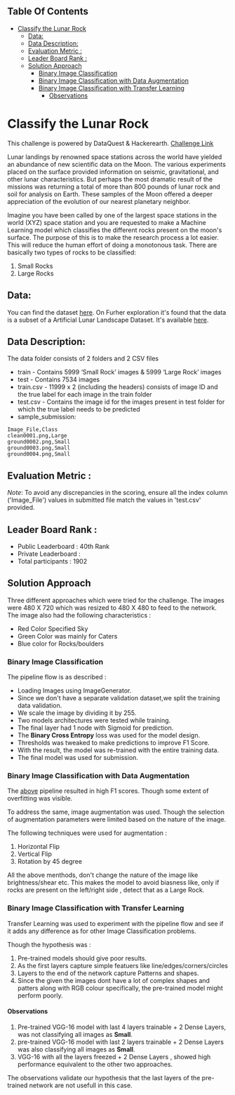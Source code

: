## Table Of Contents
- [Classify the Lunar Rock](#classify-the-lunar-rock)
  - [Data:](#data)
  - [Data Description:](#data-description)
  - [Evaluation Metric :](#evaluation-metric)
  - [Leader Board Rank :](#leader-board-rank)
  - [Solution Approach](#solution-approach)
    - [Binary Image Classification](#binary-image-classification)
    - [Binary Image Classification with Data Augmentation](#binary-image-classification-with-data-augmentation)
    - [Binary Image Classification with Transfer Learning](#binary-image-classification-with-transfer-learning)
      - [Observations](#observations)

# Classify the Lunar Rock

This challenge is powered by DataQuest & Hackerearth. [Challenge Link](https://www.hackerearth.com/challenges/competitive/lunar-rock-hackerearth-data-science-competition/)

Lunar landings by renowned space stations across the world have yielded an abundance of new scientific data on the Moon. The various experiments placed on the surface provided information on seismic, gravitational, and other lunar characteristics. But perhaps the most dramatic result of the missions was returning a total of more than 800 pounds of lunar rock and soil for analysis on Earth. These samples of the Moon offered a deeper appreciation of the evolution of our nearest planetary neighbor.

Imagine you have been called by one of the largest space stations in the world (XYZ) space station and you are requested to make a Machine Learning model which classifies the different rocks present on the moon's surface. The purpose of this is to make the research process a lot easier. This will reduce the human effort of doing a monotonous task. There are basically two types of rocks to be classified:

1. Small Rocks
2. Large Rocks

## Data:
You can find the dataset [here](http://hck.re/kkBIfM). On Furher exploration it's found that the data is a subset of a Artificial Lunar Landscape Dataset. It's available [here](https://www.kaggle.com/romainpessia/artificial-lunar-rocky-landscape-dataset).

## Data Description:
The data folder consists of 2 folders and 2 CSV files

* train - Contains 5999 ‘Small Rock’ images & 5999 ‘Large Rock’ images
* test  - Contains 7534 images
* train.csv - 11999 x 2 (including the headers) consists of image ID and the  true label for each image in the train folder
* test.csv - Contains the image id for the images present in test folder for which the true label needs to be predicted
* sample_submission:

```
Image_File,Class
clean0001.png,Large
ground0002.png,Small
ground0003.png,Small
ground0004.png,Small
```

## Evaluation Metric :

*Note*: To avoid any discrepancies in the scoring, ensure all the index column ('Image_File') values in submitted file match the values in 'test.csv' provided.

## Leader Board Rank :

* Public Leaderboard : 40th Rank
* Private Leaderboard :
* Total participants : 1902


## Solution Approach

Three different approaches which were tried for the challenge. The images were 480 X 720 which was resized to 480 X 480 to feed to the network. The image also had the following characteristics :

* Red Color Specified Sky
* Green Color was mainly for Caters
* Blue color for Rocks/boulders

### Binary Image Classification
The pipeline flow is as described :

* Loading Images using ImageGenerator.
* Since we don't have a separate validation dataset,we split the training data validation.
* We scale the image by dividing it by 255.
* Two models architectures were tested while training.
* The final layer had 1 node with Sigmoid for prediction.
* The **Binary Cross Entropy** loss was used for the model design.
* Thresholds was tweaked to make predictions to improve F1 Score.
* With the result, the model was re-trained with the entire training data.
* The final model was used for submission.

### Binary Image Classification with Data Augmentation

The [above](#binary-image-classification) pipeline resulted in high F1 scores. Though some extent of overfitting was visible.

To address the same, image augmentation was used. Though the selection of augmentation parameters were limited based on the nature of the image.

The following techniques were used for augmentation :

1. Horizontal Flip
2. Vertical Flip
3. Rotation by 45 degree


All the above menthods, don't change the nature of the image like brightness/shear etc. This makes the model to avoid biasness like, only if rocks are present on the left/right side , detect that as a Large Rock.

### Binary Image Classification with Transfer Learning

Transfer Learning was used to experiment with the pipeline flow and see if it adds any difference as for other Image Classification problems.

Though the hypothesis was :

1. Pre-trained models should give poor results.
2. As the first layers capture simple featuers like line/edges/corners/circles
3. Layers to the end of the network capture Patterns and shapes.
4. Since the given the images dont have a lot of complex shapes and patters along with RGB colour specifically, the pre-trained model might perform poorly.


#### Observations

1. Pre-trained VGG-16 model with last 4 layers trainable + 2 Dense Layers, was not classifying all images as **Small**.
2. pre-trained VGG-16 model with last 2 layers trainable + 2 Dense Layers was also classifying all images as **Small**.
3. VGG-16 with all the layers freezed + 2 Dense Layers , showed high performance equivalent to the other two approaches.


The observations validate our hypothesis that the last layers of the pre-trained network are not usefull in this case.
